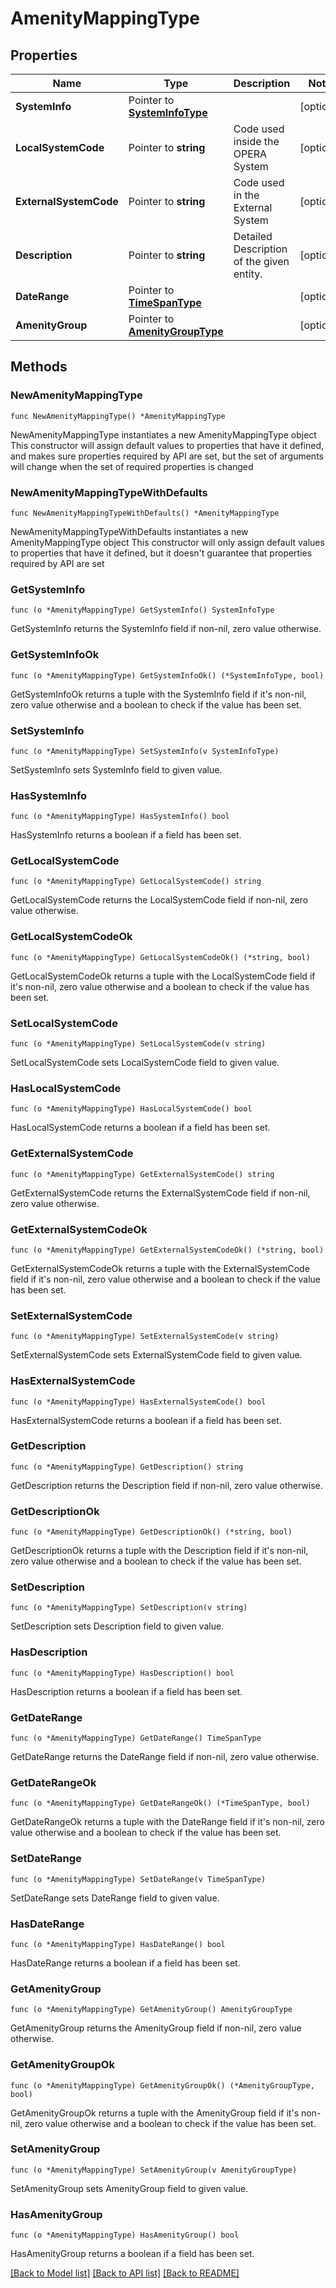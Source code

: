 # AmenityMappingType

## Properties

Name | Type | Description | Notes
------------ | ------------- | ------------- | -------------
**SystemInfo** | Pointer to [**SystemInfoType**](SystemInfoType.md) |  | [optional] 
**LocalSystemCode** | Pointer to **string** | Code used inside the OPERA System | [optional] 
**ExternalSystemCode** | Pointer to **string** | Code used in the External System | [optional] 
**Description** | Pointer to **string** | Detailed Description of the given entity. | [optional] 
**DateRange** | Pointer to [**TimeSpanType**](TimeSpanType.md) |  | [optional] 
**AmenityGroup** | Pointer to [**AmenityGroupType**](AmenityGroupType.md) |  | [optional] 

## Methods

### NewAmenityMappingType

`func NewAmenityMappingType() *AmenityMappingType`

NewAmenityMappingType instantiates a new AmenityMappingType object
This constructor will assign default values to properties that have it defined,
and makes sure properties required by API are set, but the set of arguments
will change when the set of required properties is changed

### NewAmenityMappingTypeWithDefaults

`func NewAmenityMappingTypeWithDefaults() *AmenityMappingType`

NewAmenityMappingTypeWithDefaults instantiates a new AmenityMappingType object
This constructor will only assign default values to properties that have it defined,
but it doesn't guarantee that properties required by API are set

### GetSystemInfo

`func (o *AmenityMappingType) GetSystemInfo() SystemInfoType`

GetSystemInfo returns the SystemInfo field if non-nil, zero value otherwise.

### GetSystemInfoOk

`func (o *AmenityMappingType) GetSystemInfoOk() (*SystemInfoType, bool)`

GetSystemInfoOk returns a tuple with the SystemInfo field if it's non-nil, zero value otherwise
and a boolean to check if the value has been set.

### SetSystemInfo

`func (o *AmenityMappingType) SetSystemInfo(v SystemInfoType)`

SetSystemInfo sets SystemInfo field to given value.

### HasSystemInfo

`func (o *AmenityMappingType) HasSystemInfo() bool`

HasSystemInfo returns a boolean if a field has been set.

### GetLocalSystemCode

`func (o *AmenityMappingType) GetLocalSystemCode() string`

GetLocalSystemCode returns the LocalSystemCode field if non-nil, zero value otherwise.

### GetLocalSystemCodeOk

`func (o *AmenityMappingType) GetLocalSystemCodeOk() (*string, bool)`

GetLocalSystemCodeOk returns a tuple with the LocalSystemCode field if it's non-nil, zero value otherwise
and a boolean to check if the value has been set.

### SetLocalSystemCode

`func (o *AmenityMappingType) SetLocalSystemCode(v string)`

SetLocalSystemCode sets LocalSystemCode field to given value.

### HasLocalSystemCode

`func (o *AmenityMappingType) HasLocalSystemCode() bool`

HasLocalSystemCode returns a boolean if a field has been set.

### GetExternalSystemCode

`func (o *AmenityMappingType) GetExternalSystemCode() string`

GetExternalSystemCode returns the ExternalSystemCode field if non-nil, zero value otherwise.

### GetExternalSystemCodeOk

`func (o *AmenityMappingType) GetExternalSystemCodeOk() (*string, bool)`

GetExternalSystemCodeOk returns a tuple with the ExternalSystemCode field if it's non-nil, zero value otherwise
and a boolean to check if the value has been set.

### SetExternalSystemCode

`func (o *AmenityMappingType) SetExternalSystemCode(v string)`

SetExternalSystemCode sets ExternalSystemCode field to given value.

### HasExternalSystemCode

`func (o *AmenityMappingType) HasExternalSystemCode() bool`

HasExternalSystemCode returns a boolean if a field has been set.

### GetDescription

`func (o *AmenityMappingType) GetDescription() string`

GetDescription returns the Description field if non-nil, zero value otherwise.

### GetDescriptionOk

`func (o *AmenityMappingType) GetDescriptionOk() (*string, bool)`

GetDescriptionOk returns a tuple with the Description field if it's non-nil, zero value otherwise
and a boolean to check if the value has been set.

### SetDescription

`func (o *AmenityMappingType) SetDescription(v string)`

SetDescription sets Description field to given value.

### HasDescription

`func (o *AmenityMappingType) HasDescription() bool`

HasDescription returns a boolean if a field has been set.

### GetDateRange

`func (o *AmenityMappingType) GetDateRange() TimeSpanType`

GetDateRange returns the DateRange field if non-nil, zero value otherwise.

### GetDateRangeOk

`func (o *AmenityMappingType) GetDateRangeOk() (*TimeSpanType, bool)`

GetDateRangeOk returns a tuple with the DateRange field if it's non-nil, zero value otherwise
and a boolean to check if the value has been set.

### SetDateRange

`func (o *AmenityMappingType) SetDateRange(v TimeSpanType)`

SetDateRange sets DateRange field to given value.

### HasDateRange

`func (o *AmenityMappingType) HasDateRange() bool`

HasDateRange returns a boolean if a field has been set.

### GetAmenityGroup

`func (o *AmenityMappingType) GetAmenityGroup() AmenityGroupType`

GetAmenityGroup returns the AmenityGroup field if non-nil, zero value otherwise.

### GetAmenityGroupOk

`func (o *AmenityMappingType) GetAmenityGroupOk() (*AmenityGroupType, bool)`

GetAmenityGroupOk returns a tuple with the AmenityGroup field if it's non-nil, zero value otherwise
and a boolean to check if the value has been set.

### SetAmenityGroup

`func (o *AmenityMappingType) SetAmenityGroup(v AmenityGroupType)`

SetAmenityGroup sets AmenityGroup field to given value.

### HasAmenityGroup

`func (o *AmenityMappingType) HasAmenityGroup() bool`

HasAmenityGroup returns a boolean if a field has been set.


[[Back to Model list]](../README.md#documentation-for-models) [[Back to API list]](../README.md#documentation-for-api-endpoints) [[Back to README]](../README.md)


